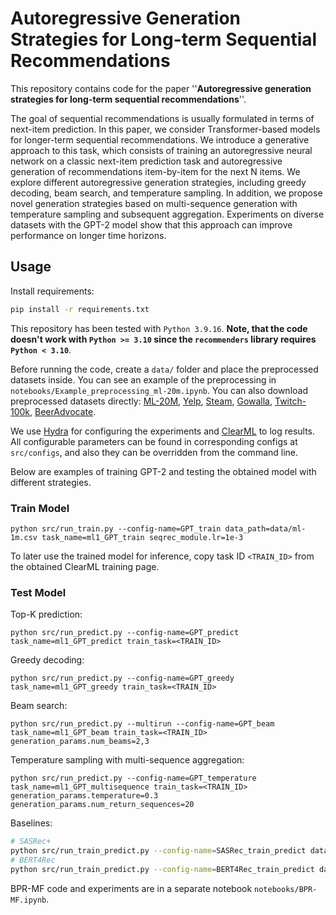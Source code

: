 # Autoregressive Generation Strategies for Long-term Sequential Recommendations

This repository contains code for the paper ''**Autoregressive generation strategies for long-term sequential recommendations**''.

The goal of sequential recommendations is usually formulated in terms of next-item prediction. In this paper, we consider Transformer-based models for longer-term sequential recommendations. We introduce a generative approach to this task, which consists of training an autoregressive neural network on a classic next-item prediction task and autoregressive generation of recommendations item-by-item for the next N items. We explore different autoregressive generation strategies, including greedy decoding, beam search, and temperature sampling. In addition, we propose novel generation strategies based on multi-sequence generation with temperature sampling and subsequent aggregation. Experiments on diverse datasets with the GPT-2 model show that this approach can improve performance on longer time horizons.

## Usage

Install requirements:
```sh
pip install -r requirements.txt
```
This repository has been tested with `Python 3.9.16`. **Note, that the code doesn't work with `Python >= 3.10` since the `recommenders` library requires `Python < 3.10`**.

Before running the code, create a `data/` folder and place the preprocessed datasets inside. You can see an example of the preprocessing in `notebooks/Example_preprocessing_ml-20m.ipynb`. You can also download preprocessed datasets directly: [ML-20M](https://anonymfile.com/3rKP/ml-20m.csv), [Yelp](https://anonymfile.com/8Bzn/yelp.csv), [Steam](https://anonymfile.com/ry5Z/steam.csv), [Gowalla](https://anonymfile.com/4a1k/gowalla.csv), [Twitch-100k](https://anonymfile.com/mLX1/twitch.csv), [BeerAdvocate](https://anonymfile.com/k6RW/beer-advocate.csv).

We use [Hydra](https://hydra.cc/) for configuring the experiments and [ClearML](`https://clear.ml/docs/latest/docs`) to log results.
All configurable parameters can be found in corresponding configs at `src/configs`, and also they can be overridden from the command line.

Below are examples of training GPT-2 and testing the obtained model with different strategies.

### Train Model

```
python src/run_train.py --config-name=GPT_train data_path=data/ml-1m.csv task_name=ml1_GPT_train seqrec_module.lr=1e-3
```
To later use the trained model for inference, copy task ID `<TRAIN_ID>` from the obtained ClearML training page.

### Test Model

Top-K prediction:
```
python src/run_predict.py --config-name=GPT_predict task_name=ml1_GPT_predict train_task=<TRAIN_ID>
```
Greedy decoding:

```
python src/run_predict.py --config-name=GPT_greedy task_name=ml1_GPT_greedy train_task=<TRAIN_ID>
```

Beam search:

```
python src/run_predict.py --multirun --config-name=GPT_beam task_name=ml1_GPT_beam train_task=<TRAIN_ID> generation_params.num_beams=2,3
```

Temperature sampling with multi-sequence aggregation:

```
python src/run_predict.py --config-name=GPT_temperature task_name=ml1_GPT_multisequence train_task=<TRAIN_ID> generation_params.temperature=0.3 generation_params.num_return_sequences=20
```

Baselines:
```sh
# SASRec+
python src/run_train_predict.py --config-name=SASRec_train_predict data_path=data/ml-20m.csv task_name=steam_SASRec_predict dataloader.test_batch_size=256
# BERT4Rec
python src/run_train_predict.py --config-name=BERT4Rec_train_predict data_path=data/ml-20m.csv task_name=steam_BERT4Rec_predict dataloader.test_batch_size=256
```

BPR-MF code and experiments are in a separate notebook `notebooks/BPR-MF.ipynb`.
